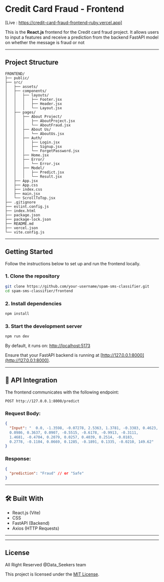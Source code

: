 
#  Credit Card Fraud - Frontend
[Live : https://credit-card-fraud-frontend-ruby.vercel.app] 

This is the **React.js** frontend for the Credit card fraud project. It allows users to input a features and receive a prediction from the backend FastAPI model on whether the message is fraud or not

---

## Project Structure

```
FRONTEND/
├── public/
├── src/
│   ├── assets/
│   ├── components/
│   │   ├── layouts/
│   │   │   ├── Footer.jsx
│   │   │   ├── Header.jsx
│   │   │   └── Layout.jsx
│   ├── pages/
│   │   ├── About Project/
│   │   │   ├── AboutProject.jsx
│   │   │   └── AboutFraud.jsx
│   │   ├── About Us/
│   │   │   └── AboutUs.jsx
│   │   ├── Auth/
│   │   │   ├── Login.jsx
│   │   │   ├── Signup.jsx
│   │   │   └── ForgetPassword.jsx
│   │   ├── Home.jsx
│   │   ├── Error/
│   │   │   └── Error.jsx
│   │   ├── Model/
│   │   │   ├── Predict.jsx
│   │   │   └── Result.jsx
│   ├── App.jsx
│   ├── App.css
│   ├── index.css
│   ├── main.jsx
│   └── ScrollToTop.jsx
├── .gitignore
├── eslint.config.js
├── index.html
├── package.json
├── package-lock.json
├── README.md
├── vercel.json
└── vite.config.js
```

---

##  Getting Started

Follow the instructions below to set up and run the frontend locally.

### 1. Clone the repository

```bash
git clone https://github.com/your-username/spam-sms-classifier.git
cd spam-sms-classifier/frontend
```

### 2. Install dependencies

```bash
npm install
```

### 3. Start the development server

```bash
npm run dev
```

By default, it runs on: [http://localhost:5173](http://localhost:5173)

Ensure that your FastAPI backend is running at [http://127.0.0.1:8000](http://127.0.0.1:8000).

---

## 🔗 API Integration

The frontend communicates with the following endpoint:

```
POST http://127.0.0.1:8000/predict
```

### Request Body:

```json
{
  "Input": "  0.0, -1.3598, -0.07278, 2.5363, 1.3781, -0.3383, 0.4623, 0.2395,
  0.0986, 0.3637, 0.0907, -0.5515, -0.6178, -0.9913, -0.3111,
  1.4681, -0.4704, 0.2079, 0.0257, 0.4039, 0.2514, -0.0183,
  0.2778, -0.1104, 0.0669, 0.1285, -0.1891, 0.1335, -0.0210, 149.62"
}
```

### Response:

```json
{
  "prediction": "Fraud" // or "Safe"
}
```

---

## 🛠 Built With

- React.js (Vite)
- CSS
- FastAPI (Backend)
- Axios (HTTP Requests)

---


---

##  License
All Right Reserved @Data_Seekers team

This project is licensed under the [MIT License](https://opensource.org/licenses/MIT).
